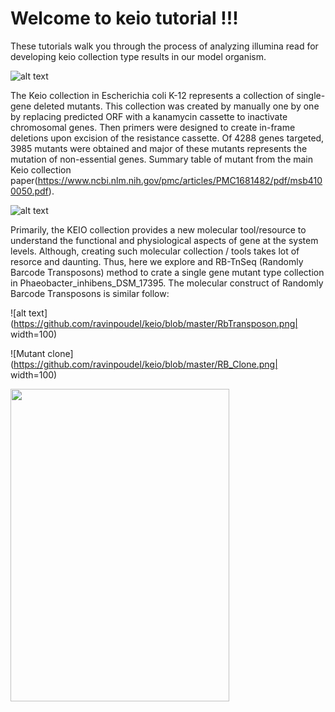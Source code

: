 # Welcome to keio tutorial !!!
These tutorials walk you through the process of analyzing illumina read for developing keio collection type results in our model organism. 

![alt text](https://github.com/ravinpoudel/keio/blob/master/keio.png)


The Keio collection in  Escherichia coli K-12 represents  a collection of single-gene deleted mutants. This collection was created by manually one by one by replacing predicted ORF with a kanamycin cassette to inactivate chromosomal genes. Then primers were designed to create in-frame deletions upon excision of the resistance cassette. Of 4288 genes targeted, 3985 mutants were obtained and major of these mutants represents the mutation of non-essential genes. Summary table of mutant from the main Keio collection paper(https://www.ncbi.nlm.nih.gov/pmc/articles/PMC1681482/pdf/msb4100050.pdf).

![alt text](https://github.com/ravinpoudel/keio/blob/master/KEIO_mutant_summary.png)

Primarily, the KEIO collection provides a new molecular tool/resource to understand the functional and physiological aspects of gene at the system levels. 
Although, creating such molecular collection / tools takes lot of resorce and daunting. Thus, here we explore and RB-TnSeq (Randomly Barcode Transposons) method to crate a single gene mutant type collection in Phaeobacter_inhibens_DSM_17395. The molecular construct of Randomly Barcode Transposons is similar follow:

![alt text](https://github.com/ravinpoudel/keio/blob/master/RbTransposon.png| width=100)


![Mutant clone](https://github.com/ravinpoudel/keio/blob/master/RB_Clone.png| width=100)

<a href="url"><img src="https://github.com/ravinpoudel/keio/blob/master/RB_Clone.png" align="center" height="500" width="350" />


